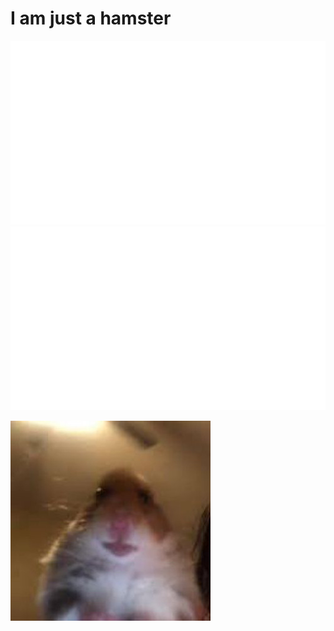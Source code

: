 # I am just a hamster

![](https://raw.githubusercontent.com/acemany/stats/master/generated/overview.svg)
![](https://raw.githubusercontent.com/acemany/stats/master/generated/languages.svg)



![](icon.jpg)
